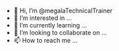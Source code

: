- 👋 Hi, I’m @megalaTechnicalTrainer
- 👀 I’m interested in ...
- 🌱 I’m currently learning ...
- 💞️ I’m looking to collaborate on ...
- 📫 How to reach me ...

<!---
megalatt/megalatt is a ✨ special ✨ repository because its `README.md` (this file) appears on your GitHub profile.
You can click the Preview link to take a look at your changes.
--->
